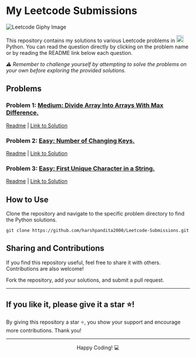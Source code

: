  <h1>My Leetcode Submissions</h1>
 <img src="https://media.giphy.com/media/v1.Y2lkPTc5MGI3NjExZTJ0czgydHAwamtzbWRrcGE1dWNmZjd0ZnRhdGE0amI0d3U3MGJjdiZlcD12MV9pbnRlcm5hbF9naWZfYnlfaWQmY3Q9Zw/26tn33aiTi1jkl6H6/giphy.gif" alt="Leetcode Giphy Image" style="max-width: 100%;">


  <p>This repository contains my solutions to various Leetcode problems in <img src="https://cdn3.iconfinder.com/data/icons/logos-and-brands-adobe/512/267_Python-512.png" alt="Python Icon" height="20" width="20"> Python. You can read the question directly by clicking on the problem name or by reading the README link below each question.</p>
  <p><em> ⚠️ Remember to challenge yourself by attempting to solve the problems on your own before exploring the provided solutions.</em></p>


  <h2>Problems</h2>


  <h3 id="problem-1">Problem 1: <a href="https://leetcode.com/problems/divide-array-into-arrays-with-max-difference/" target="_blank"><strong>Medium: Divide Array Into Arrays With Max Difference. </strong></h3>
   <p><a href="3241-divide-array-into-arrays-with-max-difference/README.md">Readme</a> | <a href="3241-divide-array-into-arrays-with-max-difference/divide-array-into-arrays-with-max-difference.py">Link to Solution</a></p>

   <h3 id="problem-2">Problem 2: <a href="https://leetcode.com/problems/number-of-changing-keys/" target="_blank"><strong>Easy: Number of Changing Keys. </strong></h3>
   <p><a href="3312-number-of-changing-keys/README.md">Readme</a> | <a href="3312-number-of-changing-keys/number-of-changing-keys.py">Link to Solution</a></p>

   <h3 id="problem-3">Problem 3: <a href="https://leetcode.com/problems/first-unique-character-in-a-string/" target="_blank"><strong>Easy: First Unique Character in a String. </strong></h3>
   <p><a href="387-first-unique-character-in-a-string">Readme</a> | <a href="387-first-unique-character-in-a-string/first-unique-character-in-a-string.py">Link to Solution</a></p>


  <h2>How to Use</h2>

  <p>Clone the repository and navigate to the specific problem directory to find the Python solutions.</p>

  <pre><code>git clone https://github.com/harshpandita2000/Leetcode-Submissions.git</code></pre>

   <h2>Sharing and Contributions</h2>

  <p>If you find this repository useful, feel free to share it with others. Contributions are also welcome!</p>
  <p>Fork the repository, add your solutions, and submit a pull request.</p>
   <hr>
  <h2>If you like it, please give it a star ⭐!</h2>
    <p>By giving this repository a star ⭐, you show your support and encourage more contributions. Thank you!</p>

  <hr>

  <p align="center">Happy Coding! 💻</p>
